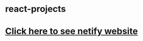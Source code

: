 # react-projects
<p align="center">
  <a href="https://react-based.netlify.app/"><h1>Click here to see netify website</h1>
  </a>
</p>
